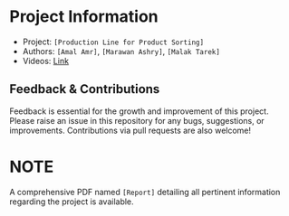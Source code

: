 # Project Information

- Project: `[Production Line for Product Sorting]`
- Authors: `[Amal Amr]`, `[Marawan Ashry]`, `[Malak Tarek]`
- Videos: [Link](https://drive.google.com/drive/u/0/folders/1szjnrMlwpyWx0n-irzwF31AYm2X0MozQ)

## Feedback & Contributions

Feedback is essential for the growth and improvement of this project. Please raise an issue in this repository for any bugs, suggestions, or improvements. Contributions via pull requests are also welcome!

# NOTE
  A comprehensive PDF named `[Report]` detailing all pertinent information regarding the project is available.
